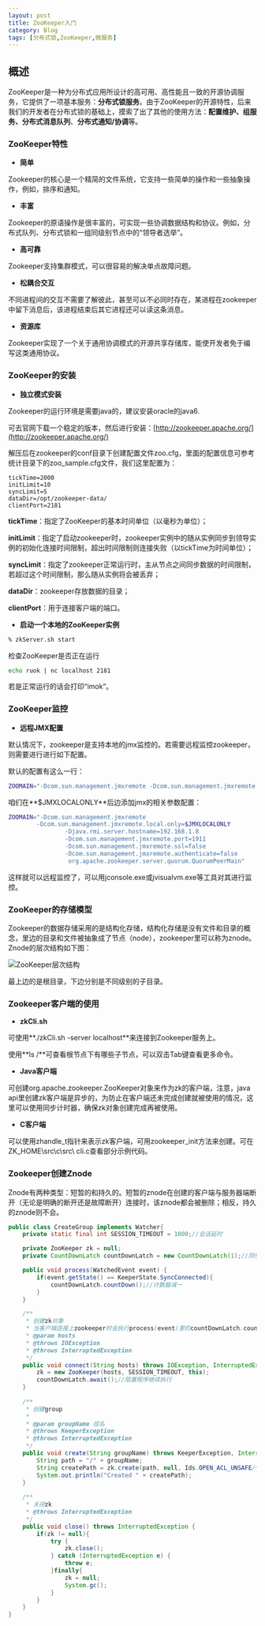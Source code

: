 ```yaml
---
layout: post
title: ZooKeeper入门
category: Blog
tags: [分布式锁,ZooKeeper,微服务]
---
```


## 概述

ZooKeeper是一种为分布式应用所设计的高可用、高性能且一致的开源协调服务，它提供了一项基本服务：**分布式锁服务**。由于ZooKeeper的开源特性，后来我们的开发者在分布式锁的基础上，摸索了出了其他的使用方法：**配置维护、组服务、分布式消息队列**、**分布式通知/协调**等。

### ZooKeeper特性

- **简单**

Zookeeper的核心是一个精简的文件系统，它支持一些简单的操作和一些抽象操作，例如，排序和通知。

- **丰富**

Zookeeper的原语操作是很丰富的，可实现一些协调数据结构和协议。例如，分布式队列、分布式锁和一组同级别节点中的“领导者选举”。

- **高可靠**

Zookeeper支持集群模式，可以很容易的解决单点故障问题。

- **松耦合交互**

不同进程间的交互不需要了解彼此，甚至可以不必同时存在，某进程在zookeeper中留下消息后，该进程结束后其它进程还可以读这条消息。

- **资源库**

Zookeeper实现了一个关于通用协调模式的开源共享存储库，能使开发者免于编写这类通用协议。

### ZooKeeper的安装

- **独立模式安装**

Zookeeper的运行环境是需要java的，建议安装oracle的java6.

可去官网下载一个稳定的版本，然后进行安装：[http://zookeeper.apache.org/](http://zookeeper.apache.org/)

解压后在zookeeper的conf目录下创建配置文件zoo.cfg，里面的配置信息可参考统计目录下的zoo_sample.cfg文件，我们这里配置为：

```properties
tickTime=2000
initLimit=10
syncLimit=5
dataDir=/opt/zookeeper-data/
clientPort=2181
```

**tickTime**：指定了ZooKeeper的基本时间单位（以毫秒为单位）；

**initLimit**：指定了启动zookeeper时，zookeeper实例中的随从实例同步到领导实例的初始化连接时间限制，超出时间限制则连接失败（以tickTime为时间单位）；

**syncLimit**：指定了zookeeper正常运行时，主从节点之间同步数据的时间限制，若超过这个时间限制，那么随从实例将会被丢弃；

**dataDir**：zookeeper存放数据的目录；

**clientPort**：用于连接客户端的端口。

- **启动一个本地的ZooKeeper实例**

```bash
% zkServer.sh start
```

检查ZooKeeper是否正在运行

```bash
echo ruok | nc localhost 2181
```

若是正常运行的话会打印“imok”。

### ZooKeeper监控

- **远程JMX配置**

默认情况下，zookeeper是支持本地的jmx监控的。若需要远程监控zookeeper，则需要进行进行如下配置。

默认的配置有这么一行：

```bash
ZOOMAIN="-Dcom.sun.management.jmxremote -Dcom.sun.management.jmxremote.local.only=$JMXLOCALONLY org.apache.zookeeper.server.quorum.QuorumPeerMain"
```

咱们在**$JMXLOCALONLY**后边添加jmx的相关参数配置：

```bash
ZOOMAIN="-Dcom.sun.management.jmxremote
        -Dcom.sun.management.jmxremote.local.only=$JMXLOCALONLY
                -Djava.rmi.server.hostname=192.168.1.8
                -Dcom.sun.management.jmxremote.port=1911
                -Dcom.sun.management.jmxremote.ssl=false
                -Dcom.sun.management.jmxremote.authenticate=false
                 org.apache.zookeeper.server.quorum.QuorumPeerMain"
```

这样就可以远程监控了，可以用jconsole.exe或jvisualvm.exe等工具对其进行监控。

### ZooKeeper的存储模型

Zookeeper的数据存储采用的是结构化存储，结构化存储是没有文件和目录的概念，里边的目录和文件被抽象成了节点（node），zookeeper里可以称为znode。Znode的层次结构如下图：

![ZooKeeper层次结构](https://onekook.me/bower_components/extend/images/ZooKeeper-01.png)

最上边的是根目录，下边分别是不同级别的子目录。

### Zookeeper客户端的使用

- **zkCli.sh**

可使用**./zkCli.sh -server localhost**来连接到Zookeeper服务上。

使用**ls /**可查看根节点下有哪些子节点，可以双击Tab键查看更多命令。

- **Java客户端**

可创建org.apache.zookeeper.ZooKeeper对象来作为zk的客户端，注意，java api里创建zk客户端是异步的，为防止在客户端还未完成创建就被使用的情况，这里可以使用同步计时器，确保zk对象创建完成再被使用。

- **C客户端**

可以使用zhandle_t指针来表示zk客户端，可用zookeeper_init方法来创建。可在ZK_HOME\src\c\src\ cli.c查看部分示例代码。

### Zookeeper创建Znode

Znode有两种类型：短暂的和持久的。短暂的znode在创建的客户端与服务器端断开（无论是明确的断开还是故障断开）连接时，该znode都会被删除；相反，持久的znode则不会。

```java
public class CreateGroup implements Watcher{
    private static final int SESSION_TIMEOUT = 1000;//会话延时

    private ZooKeeper zk = null;
    private CountDownLatch countDownLatch = new CountDownLatch(1);//同步计数器

    public void process(WatchedEvent event) {
        if(event.getState() == KeeperState.SyncConnected){
            countDownLatch.countDown();//计数器减一
        }
    }

    /**
     * 创建zk对象
     * 当客户端连接上zookeeper时会执行process(event)里的countDownLatch.countDown()，计数器的值变为0，则countDownLatch.await()方法返回。
     * @param hosts
     * @throws IOException
     * @throws InterruptedException
     */
    public void connect(String hosts) throws IOException, InterruptedException {
        zk = new ZooKeeper(hosts, SESSION_TIMEOUT, this);
        countDownLatch.await();//阻塞程序继续执行
    }
    
    /**
     * 创建group
     * 
     * @param groupName 组名
     * @throws KeeperException
     * @throws InterruptedException
     */
    public void create(String groupName) throws KeeperException, InterruptedException {
        String path = "/" + groupName;
        String createPath = zk.create(path, null, Ids.OPEN_ACL_UNSAFE/*允许任何客户端对该znode进行读写*/, CreateMode.PERSISTENT/*持久化的znode*/);
        System.out.println("Created " + createPath);
    }
    
    /**
     * 关闭zk
     * @throws InterruptedException
     */
    public void close() throws InterruptedException {
        if(zk != null){
            try {
                zk.close();
            } catch (InterruptedException e) {
                throw e;
            }finally{
                zk = null;
                System.gc();
            }
        }
    }
}
```

